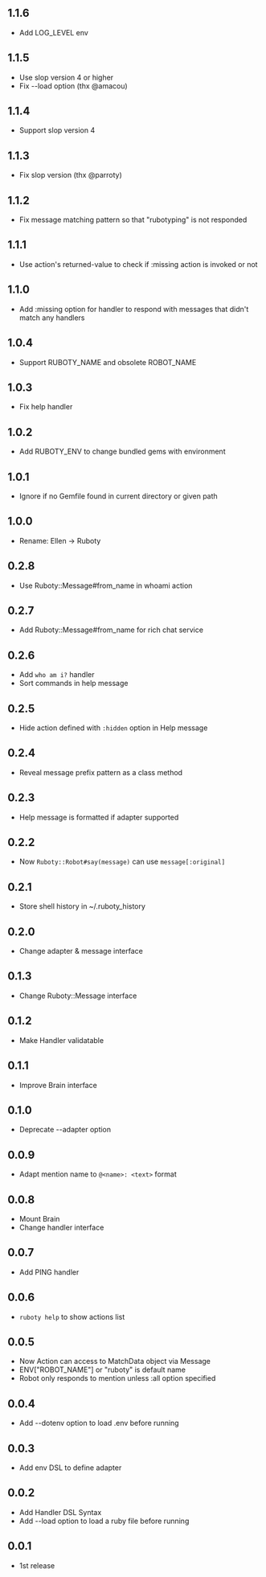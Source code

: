 ## 1.1.6
- Add LOG_LEVEL env

## 1.1.5
- Use slop version 4 or higher
- Fix --load option (thx @amacou)

## 1.1.4
- Support slop version 4

## 1.1.3
- Fix slop version (thx @parroty)

## 1.1.2
- Fix message matching pattern so that "rubotyping" is not responded

## 1.1.1
- Use action's returned-value to check if :missing action is invoked or not

## 1.1.0
- Add :missing option for handler to respond with messages that didn't match any handlers

## 1.0.4
- Support RUBOTY_NAME and obsolete ROBOT_NAME

## 1.0.3
- Fix help handler

## 1.0.2
- Add RUBOTY_ENV to change bundled gems with environment

## 1.0.1
- Ignore if no Gemfile found in current directory or given path

## 1.0.0
- Rename: Ellen -> Ruboty

## 0.2.8
- Use Ruboty::Message#from_name in whoami action

## 0.2.7
- Add Ruboty::Message#from_name for rich chat service

## 0.2.6
- Add `who am i?` handler
- Sort commands in help message

## 0.2.5
- Hide action defined with `:hidden` option in Help message

## 0.2.4
- Reveal message prefix pattern as a class method

## 0.2.3
- Help message is formatted if adapter supported

## 0.2.2
- Now `Ruboty::Robot#say(message)` can use `message[:original]`

## 0.2.1
- Store shell history in ~/.ruboty_history

## 0.2.0
- Change adapter & message interface

## 0.1.3
- Change Ruboty::Message interface

## 0.1.2
- Make Handler validatable

## 0.1.1
- Improve Brain interface

## 0.1.0
- Deprecate --adapter option

## 0.0.9
- Adapt mention name to `@<name>: <text>` format

## 0.0.8
- Mount Brain
- Change handler interface

## 0.0.7
- Add PING handler

## 0.0.6
- `ruboty help` to show actions list

## 0.0.5
- Now Action can access to MatchData object via Message
- ENV["ROBOT_NAME"] or "ruboty" is default name
- Robot only responds to mention unless :all option specified

## 0.0.4
- Add --dotenv option to load .env before running

## 0.0.3
- Add env DSL to define adapter

## 0.0.2
- Add Handler DSL Syntax
- Add --load option to load a ruby file before running

## 0.0.1
- 1st release

